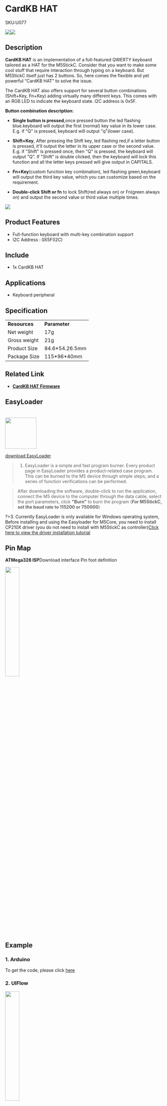 # CardKB HAT

<el-tag effect="plain">SKU:U077</el-tag>

<div class="product_pic"><img src="assets/img/product_pics/hat/cardkb_hat/cardkb_hat_01.webp"><img src="assets/img/product_pics/hat/cardkb_hat/cardkb_hat_02.webp"></div>

## Description

**CardKB HAT** is an implementation of a full-featured QWERTY keyboard tailored as a HAT for the M5StickC. Consider that you want to make some cool stuff that require interaction through typing on a keyboard. But M5StickC itself just has 2 buttons. So, here comes the flexible and yet powerful “CardKB HAT” to solve the issue.

The CardKB HAT also offers support for several button combinations (Shift+Key, Fn+Key) adding virtually many different keys.  This comes with an RGB LED to indicate the keyboard state. I2C address is 0x5F.

**Button combination description:**

* **Single button is pressed**,once pressed button the led flashing blue.keyboard will output the first (normal) key value in its lower case. E.g. if "Q" is pressed, keyboard will output "q"(lower case).

* **Shift+Key**, After pressing the Shift key, led flashing red,if a letter button is pressed, it'll output the letter in its upper case or the second value.
 E.g. if "Shift" is pressed once, then "Q" is pressed, the keyboard will output "Q". If "Shift" is double clicked, then the keyboard will lock this function and all the letter keys pressed will give output in CAPITALS.

* **Fn+Key**(custom function key combination), led flashing green,keyboard will output the third key value, which you can customize based on the requirement.

* **Double-click Shift or fn** to lock Shift(red always on) or Fn(green always on) and output the second value or third value multiple times.

<img src="assets/img/product_pics/hat/cardkb_hat/cardkb_hat_04.webp">

## Product Features

- Full-function keyboard with multi-key combination support
- I2C Address : 0X5F(I2C)


## Include

- 1x CardKB HAT

## Applications

- Keyboard peripheral 

## Specification

<table>
   <tr style="font-weight:bold">
      <td>Resources</td>
      <td>Parameter</td>
   </tr>
   <tr>
      <td>Net weight</td>
      <td>17g</td>
   </tr>
   <tr>
      <td>Gross weight</td>
      <td>21g</td>
   </tr>
   <tr>
      <td>Product Size</td>
      <td>84.6*54.26.5mm</td>
   </tr>
   <tr>
      <td>Package Size</td>
      <td>115*96*40mm</td>
   </tr>
 </table>

## Related Link

- **[CardKB HAT Firmware](https://github.com/m5stack/M5-ProductExampleCodes/tree/master/Hat/CardKB_HAT/firmware_328p/cardKB_HAT)**

## EasyLoader

<img src="https://m5stack.oss-cn-shenzhen.aliyuncs.com/image/EasyLoader_logo.webp" width="100px" style="margin-top:20px">

<a href="https://m5stack.oss-cn-shenzhen.aliyuncs.com/EasyLoader/HAT/CardKB/EasyLoader_CardKB_HAT.exe"><el-button type="primary">download EasyLoader</el-button></a>

>1. EasyLoader is a simple and fast program burner. Every product page in EasyLoader provides a product-related case program. This can be burned to the M5 device through simple steps, and a series of function verifications can be performed.

>After downloading the software, double-click to run the application, connect the M5 device to the computer through the data cable, select the port parameters, click **"Burn"** to burn the program (**For M5StickC, set the baud rate to 115200 or 750000**)

?>3. Currently EasyLoader is only available for Windows operating system,  Before installing and using the Easyloader for M5Core, you need to install CP210X driver (you do not need to install with M5StickC as controller)[Click here to view the driver installation tutorial](en/related_documents/M5Burner#install-usb-driver)

## Pin Map

**ATMega328 ISP**Download interface Pin foot definition

<img src="assets\img\product_pics\app\mega328_isp.webp" width="30%" height="30%">

## Example

### 1. Arduino

To get the code, please click [here](https://github.com/m5stack/M5-ProductExampleCodes/tree/master/Hat/CardKB_HAT)

### 2. UIFlow

<img src="assets/img/product_pics/hat/cardkb_hat/cardkb_hat.webp" width="30%" height="30%">

To get the uiflow code, please click [here](https://github.com/m5stack/M5-ProductExampleCodes/tree/master/Hat/CardKB_HAT/UIFLOW)

<script>

   var purchase_link = 'https://m5stack.com/collections/m5-unit/products/cardkb_hat';

   anchor_search(purchase_link);
   scrollFunc();

</script>